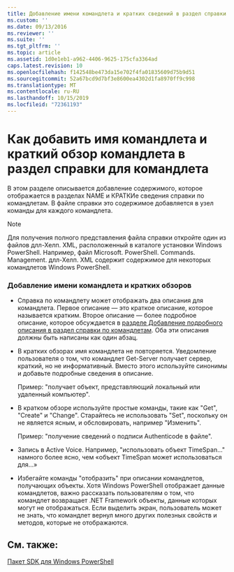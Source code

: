 ```yaml
---
title: Добавление имени командлета и кратких сведений в раздел справки по командлетам | Документация Майкрософт
ms.custom: ''
ms.date: 09/13/2016
ms.reviewer: ''
ms.suite: ''
ms.tgt_pltfrm: ''
ms.topic: article
ms.assetid: 1d0e1eb1-a962-4406-9625-175cfa3364ad
caps.latest.revision: 10
ms.openlocfilehash: f142548be473da15e702f4fa01835609d75b9d51
ms.sourcegitcommit: 52a67bcd9d7bf3e8600ea4302d1fa8970ff9c998
ms.translationtype: MT
ms.contentlocale: ru-RU
ms.lasthandoff: 10/15/2019
ms.locfileid: "72361193"
---
```

# <a name="how-to-add-the-cmdlet-name-and-synopsis-to-a-cmdlet-help-topic"></a>Как добавить имя командлета и краткий обзор командлета в раздел справки для командлета

В этом разделе описывается добавление содержимого, которое отображается в разделах NAME и КРАТКИе сведения справки по командлетам. В файле справки это содержимое добавляется в узел команды для каждого командлета.

> [!NOTE]
> Для получения полного представления файла справки откройте один из файлов длл-Хелп. XML, расположенный в каталоге установки Windows PowerShell. Например, файл Microsoft. PowerShell. Commands. Management. длл-Хелп. XML содержит содержимое для некоторых командлетов Windows PowerShell.

### <a name="to-add-the-cmdlet-name-and-a-synopsis"></a>Добавление имени командлета и кратких обзоров

- Справка по командлету может отображать два описания для командлета. Первое описание — это краткое описание, которое называется кратким. Второе описание — более подробное описание, которое обсуждается в [разделе Добавление подробного описания в раздел справки по командлетам](./how-to-add-a-cmdlet-description.md). Оба эти описания должны быть написаны как один абзац.

- В кратких обзорах имя командлета не повторяется. Уведомление пользователя о том, что командлет Get-Server получает сервер, краткий, но не информативный. Вместо этого используйте синонимы и добавьте подробные сведения в описание.

  Пример: "получает объект, представляющий локальный или удаленный компьютер".

- В кратком обзоре используйте простые команды, такие как "Get", "Create" и "Change". Старайтесь не использовать "Set", поскольку он не является ясным, и обсловировать, например "Изменить".

  Пример: "получение сведений о подписи Authenticode в файле".

- Запись в Active Voice. Например, "использовать объект TimeSpan..." намного более ясно, чем «объект TimeSpan может использоваться для...»

- Избегайте команды "отобразить" при описании командлетов, получающих объекты. Хотя Windows PowerShell отображает данные командлетов, важно рассказать пользователям о том, что командлет возвращает .NET Framework объекты, данные которых могут не отображаться. Если выделить экран, пользователь может не знать, что командлет вернул много других полезных свойств и методов, которые не отображаются.

## <a name="see-also"></a>См. также:

 [Пакет SDK для Windows PowerShell](../windows-powershell-reference.md)